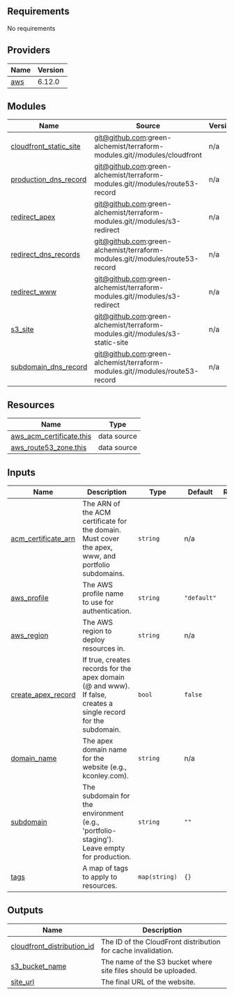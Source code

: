 ## Requirements

No requirements

## Providers

| Name | Version |
|------|---------|
| <a name="provider_aws"></a> [aws](#provider\_aws) | 6.12.0 |

## Modules

| Name | Source | Version |
|------|--------|---------|
| <a name="module_cloudfront_static_site"></a> [cloudfront\_static\_site](#module\_cloudfront\_static\_site) | git@github.com:green-alchemist/terraform-modules.git//modules/cloudfront | n/a |
| <a name="module_production_dns_record"></a> [production\_dns\_record](#module\_production\_dns\_record) | git@github.com:green-alchemist/terraform-modules.git//modules/route53-record | n/a |
| <a name="module_redirect_apex"></a> [redirect\_apex](#module\_redirect\_apex) | git@github.com:green-alchemist/terraform-modules.git//modules/s3-redirect | n/a |
| <a name="module_redirect_dns_records"></a> [redirect\_dns\_records](#module\_redirect\_dns\_records) | git@github.com:green-alchemist/terraform-modules.git//modules/route53-record | n/a |
| <a name="module_redirect_www"></a> [redirect\_www](#module\_redirect\_www) | git@github.com:green-alchemist/terraform-modules.git//modules/s3-redirect | n/a |
| <a name="module_s3_site"></a> [s3\_site](#module\_s3\_site) | git@github.com:green-alchemist/terraform-modules.git//modules/s3-static-site | n/a |
| <a name="module_subdomain_dns_record"></a> [subdomain\_dns\_record](#module\_subdomain\_dns\_record) | git@github.com:green-alchemist/terraform-modules.git//modules/route53-record | n/a |

## Resources

| Name | Type |
|------|------|
| [aws_acm_certificate.this](https://registry.terraform.io/providers/hashicorp/aws/latest/docs/data-sources/acm_certificate) | data source |
| [aws_route53_zone.this](https://registry.terraform.io/providers/hashicorp/aws/latest/docs/data-sources/route53_zone) | data source |

## Inputs

| Name | Description | Type | Default | Required |
|------|-------------|------|---------|:--------:|
| <a name="input_acm_certificate_arn"></a> [acm\_certificate\_arn](#input\_acm\_certificate\_arn) | The ARN of the ACM certificate for the domain. Must cover the apex, www, and portfolio subdomains. | `string` | n/a | yes |
| <a name="input_aws_profile"></a> [aws\_profile](#input\_aws\_profile) | The AWS profile name to use for authentication. | `string` | `"default"` | no |
| <a name="input_aws_region"></a> [aws\_region](#input\_aws\_region) | The AWS region to deploy resources in. | `string` | n/a | yes |
| <a name="input_create_apex_record"></a> [create\_apex\_record](#input\_create\_apex\_record) | If true, creates records for the apex domain (@ and www). If false, creates a single record for the subdomain. | `bool` | `false` | no |
| <a name="input_domain_name"></a> [domain\_name](#input\_domain\_name) | The apex domain name for the website (e.g., kconley.com). | `string` | n/a | yes |
| <a name="input_subdomain"></a> [subdomain](#input\_subdomain) | The subdomain for the environment (e.g., 'portfolio-staging'). Leave empty for production. | `string` | `""` | no |
| <a name="input_tags"></a> [tags](#input\_tags) | A map of tags to apply to resources. | `map(string)` | `{}` | no |

## Outputs

| Name | Description |
|------|-------------|
| <a name="output_cloudfront_distribution_id"></a> [cloudfront\_distribution\_id](#output\_cloudfront\_distribution\_id) | The ID of the CloudFront distribution for cache invalidation. |
| <a name="output_s3_bucket_name"></a> [s3\_bucket\_name](#output\_s3\_bucket\_name) | The name of the S3 bucket where site files should be uploaded. |
| <a name="output_site_url"></a> [site\_url](#output\_site\_url) | The final URL of the website. |
